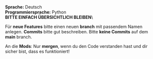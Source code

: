 **Sprache:** Deutsch\
**Programmiersprache:** Python\
**BITTE EINFACH ÜBERSICHTLICH BLEIBEN**\

Für **neue Features** bitte einen neuen **branch** mit passendem Namen anlegen.
**Commits** bitte gut beschreiben.
Bitte **keine Commits** auf dem **main** branch.

An die **Mods**: Nur **mergen**, wenn du den Code verstanden hast und dir sicher bist, dass es funktioniert!
